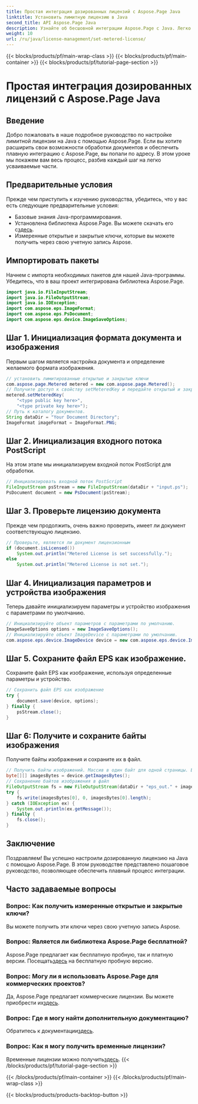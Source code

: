 ```yaml
---
title: Простая интеграция дозированных лицензий с Aspose.Page Java
linktitle: Установить лимитную лицензию в Java
second_title: API Aspose.Page Java
description: Узнайте об бесшовной интеграции Aspose.Page с Java. Легко настройте лимитные лицензии и расширьте возможности обработки документов.
weight: 10
url: /ru/java/license-management/set-metered-license/
---
```


{{< blocks/products/pf/main-wrap-class >}}
{{< blocks/products/pf/main-container >}}
{{< blocks/products/pf/tutorial-page-section >}}

# Простая интеграция дозированных лицензий с Aspose.Page Java

## Введение
Добро пожаловать в наше подробное руководство по настройке лимитной лицензии на Java с помощью Aspose.Page. Если вы хотите расширить свои возможности обработки документов и обеспечить плавную интеграцию с Aspose.Page, вы попали по адресу. В этом уроке мы покажем вам весь процесс, разбив каждый шаг на легко усваиваемые части.
## Предварительные условия
Прежде чем приступить к изучению руководства, убедитесь, что у вас есть следующие предварительные условия:
- Базовые знания Java-программирования.
-  Установлена библиотека Aspose.Page. Вы можете скачать его с[здесь](https://releases.aspose.com/page/java/).
- Измеренные открытые и закрытые ключи, которые вы можете получить через свою учетную запись Aspose.
## Импортировать пакеты
Начнем с импорта необходимых пакетов для нашей Java-программы. Убедитесь, что в ваш проект интегрирована библиотека Aspose.Page.
```java
import java.io.FileInputStream;
import java.io.FileOutputStream;
import java.io.IOException;
import com.aspose.eps.ImageFormat;
import com.aspose.eps.PsDocument;
import com.aspose.eps.device.ImageSaveOptions;

```
## Шаг 1. Инициализация формата документа и изображения
Первым шагом является настройка документа и определение желаемого формата изображения.
```java
// установить лимитированные открытые и закрытые ключи
com.aspose.page.Metered metered = new com.aspose.page.Metered();
// Получите доступ к свойству setMeteredKey и передайте открытый и закрытый ключи в качестве параметров.
metered.setMeteredKey(
    "<type public key here>",
    "<type private key here>");
// Путь к каталогу документов.
String dataDir = "Your Document Directory";
ImageFormat imageFormat = ImageFormat.PNG;
```
## Шаг 2. Инициализация входного потока PostScript
На этом этапе мы инициализируем входной поток PostScript для обработки.
```java
// Инициализировать входной поток PostScript
FileInputStream psStream = new FileInputStream(dataDir + "input.ps");
PsDocument document = new PsDocument(psStream);
```
## Шаг 3. Проверьте лицензию документа
Прежде чем продолжить, очень важно проверить, имеет ли документ соответствующую лицензию.
```java
// Проверьте, является ли документ лицензионным
if (document.isLicensed())
    System.out.println("Metered License is set successfully.");
else
    System.out.println("Metered License is not set.");
```
## Шаг 4. Инициализация параметров и устройства изображения
Теперь давайте инициализируем параметры и устройство изображения с параметрами по умолчанию.
```java
// Инициализируйте объект параметров с параметрами по умолчанию.
ImageSaveOptions options = new ImageSaveOptions();
// Инициализируйте объект ImageDevice с параметрами по умолчанию.
com.aspose.eps.device.ImageDevice device = new com.aspose.eps.device.ImageDevice();
```
## Шаг 5. Сохраните файл EPS как изображение.
Сохраните файл EPS как изображение, используя определенные параметры и устройство.
```java
// Сохранить файл EPS как изображение
try {
    document.save(device, options);
} finally {
    psStream.close();
}
```
## Шаг 6: Получите и сохраните байты изображения
Получите байты изображения и сохраните их в файл.
```java
// Получить байты изображений. Массив в один байт для одной страницы. В нашем случае у нас есть одна страница.
byte[][] imagesBytes = device.getImagesBytes();
// Сохранение байтов изображения в файл
FileOutputStream fs = new FileOutputStream(dataDir + "eps_out." + imageFormat.toString().toLowerCase());
try {
    fs.write(imagesBytes[0], 0, imagesBytes[0].length);
} catch (IOException ex) {
    System.out.println(ex.getMessage());
} finally {
    fs.close();
}
```
## Заключение
Поздравляем! Вы успешно настроили дозированную лицензию на Java с помощью Aspose.Page. В этом руководстве представлено пошаговое руководство, позволяющее обеспечить плавный процесс интеграции.
## Часто задаваемые вопросы
### Вопрос: Как получить измеренные открытые и закрытые ключи?
Вы можете получить эти ключи через свою учетную запись Aspose.
### Вопрос: Является ли библиотека Aspose.Page бесплатной?
 Aspose.Page предлагает как бесплатную пробную, так и платную версии. Посещать[здесь](https://releases.aspose.com/) на бесплатную пробную версию.
### Вопрос: Могу ли я использовать Aspose.Page для коммерческих проектов?
 Да, Aspose.Page предлагает коммерческие лицензии. Вы можете приобрести их[здесь](https://purchase.aspose.com/buy).
### Вопрос: Где я могу найти дополнительную документацию?
 Обратитесь к документации[здесь](https://reference.aspose.com/page/java/).
### Вопрос: Как я могу получить временные лицензии?
 Временные лицензии можно получить[здесь](https://purchase.aspose.com/temporary-license/).
{{< /blocks/products/pf/tutorial-page-section >}}

{{< /blocks/products/pf/main-container >}}
{{< /blocks/products/pf/main-wrap-class >}}

{{< blocks/products/products-backtop-button >}}

